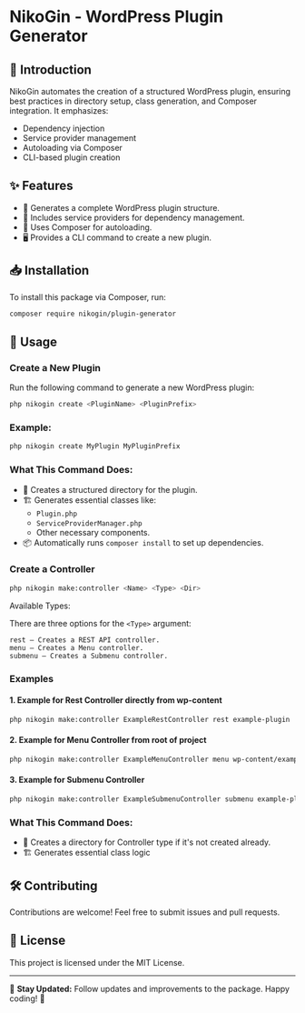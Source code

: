 # NikoGin - WordPress Plugin Generator

## 🚀 Introduction
NikoGin automates the creation of a structured WordPress plugin, ensuring best practices in directory setup, class generation, and Composer integration. It emphasizes:

- Dependency injection
- Service provider management
- Autoloading via Composer
- CLI-based plugin creation

## ✨ Features
- 📂 Generates a complete WordPress plugin structure.
- 🔧 Includes service providers for dependency management.
- 📜 Uses Composer for autoloading.
- 🖥️ Provides a CLI command to create a new plugin.

## 📥 Installation
To install this package via Composer, run:
```sh
composer require nikogin/plugin-generator
```

## 🔧 Usage
### Create a New Plugin
Run the following command to generate a new WordPress plugin:
```sh
php nikogin create <PluginName> <PluginPrefix>
```

### Example:
```sh
php nikogin create MyPlugin MyPluginPrefix
```

### What This Command Does:
- 📁 Creates a structured directory for the plugin.
- 🏗️ Generates essential classes like:
    - `Plugin.php`
    - `ServiceProviderManager.php`
    - Other necessary components.
- 📦 Automatically runs `composer install` to set up dependencies.

### Create a Controller

```sh
php nikogin make:controller <Name> <Type> <Dir> 
```

Available Types:

There are three options for the `<Type>` argument:

    rest – Creates a REST API controller.
    menu – Creates a Menu controller.
    submenu – Creates a Submenu controller.

### Examples
#### 1. Example for Rest Controller directly from wp-content
```sh
php nikogin make:controller ExampleRestController rest example-plugin
```
#### 2. Example for Menu Controller from root of project
```sh
php nikogin make:controller ExampleMenuController menu wp-content/example-plugin
```
#### 3. Example for Submenu Controller 
```sh
php nikogin make:controller ExampleSubmenuController submenu example-plugin
```
### What This Command Does:
- 📁 Creates a directory for Controller type if it's not created already.
- 🏗️ Generates essential class logic


## 🛠️ Contributing
Contributions are welcome! Feel free to submit issues and pull requests.

## 📄 License
This project is licensed under the MIT License.

---
🔗 **Stay Updated:** Follow updates and improvements to the package. Happy coding! 🚀

